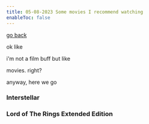 ```yaml
---
title: 05-08-2023 Some movies I recommend watching
enableToc: false
---
```


[go back](Articles.md)

ok like

i'm not a film buff but like

movies. right?

anyway, here we go

### Interstellar


### Lord of The Rings Extended Edition

